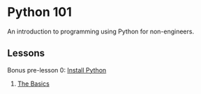 # Python 101 #
An introduction to programming using Python for non-engineers.

## Lessons ##
Bonus pre-lesson 0: [Install Python](lessons/0-install-python.md)

1. [The Basics](lessons/1-the-basics.md)
